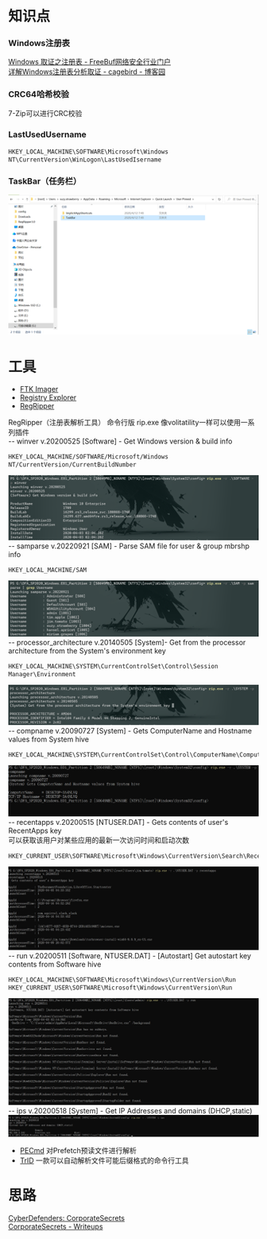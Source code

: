 # 知识点
### Windows注册表
[Windows 取证之注册表 - FreeBuf网络安全行业门户](https://www.freebuf.com/articles/network/278581.html)<br />[详解Windows注册表分析取证 - cagebird - 博客园](https://www.cnblogs.com/dsli/p/7298388.html)
### CRC64哈希校验
7-Zip可以进行CRC校验
### LastUsedUsername
```shell
HKEY_LOCAL_MACHINE\SOFTWARE\Microsoft\Windows NT\CurrentVersion\WinLogon\LastUsedIsername
```
### TaskBar（任务栏）
![image.png](./images/20231018_0003446894.png)
# 工具

- [FTK Imager](https://accessdata.com/product-download/ftk-imager-version-4-5)
- [Registry Explorer](https://ericzimmerman.github.io/#!index.md)
- [RegRipper](https://github.com/keydet89/RegRipper3.0)

RegRipper（注册表解析工具） 命令行版 rip.exe 像volitatility一样可以使用一系列插件<br />-- winver v.20200525 [Software] - Get Windows version & build info
```shell
HKEY_LOCAL_MACHINE/SOFTWARE/Microsoft/Windows NT/CurrentVersion/CurrentBuildNumber
```
![image.png](./images/20231018_0003559760.png)<br />-- samparse v.20220921 [SAM] - Parse SAM file for user & group mbrshp info
```shell
HKEY_LOCAL_MACHINE/SAM
```
![image.png](./images/20231018_0003567031.png)<br />-- processor_architecture v.20140505 [System]- Get from the processor architecture from the System's environment key
```shell
HKEY_LOCAL_MACHINE\SYSTEM\CurrentControlSet\Control\Session Manager\Environment
```
![image.png](./images/20231018_0003571448.png)<br />-- compname v.20090727 [System] - Gets ComputerName and Hostname values from System hive
```shell
HKEY_LOCAL_MACHINE\SYSTEM\CurrentControlSet\Control\ComputerName\ComputerName
```
![image.png](./images/20231018_0003585867.png)<br />--  recentapps v.20200515 [NTUSER.DAT] - Gets contents of user's RecentApps key<br />可以获取该用户对某些应用的最新一次访问时间和启动次数
```shell
HKEY_CURRENT_USER\SOFTWARE\Microsoft\Windows\CurrentVersion\Search\RecentApps
```
![image.png](./images/20231018_0003595242.png)<br />-- run v.20200511 [Software, NTUSER.DAT] - [Autostart] Get autostart key contents from Software hive
```shell
HKEY_LOCAL_MACHINE\SOFTWARE\Microsoft\Windows\CurrentVersion\Run
HKEY_CURRENT_USER\SOFTWARE\Microsoft\Windows\CurrentVersion\Run
```
![image.png](./images/20231018_0004008761.png)<br />-- ips v.20200518 [System] - Get IP Addresses and domains (DHCP,static)<br />![image.png](./images/20231018_0004013908.png)

- [PECmd](https://github.com/EricZimmerman/PECmd)   对Prefetch预读文件进行解析
- [TrID](https://www.mark0.net/soft-trid-e.html)   一款可以自动解析文件可能后缀格式的命令行工具


# 思路
[CyberDefenders: CorporateSecrets](https://forensicskween.com/ctf/cyberdefenders/corporatesecrets/)<br />[CorporateSecrets - Writeups](https://evgenblohm.gitbook.io/writeups/undefined/cyberdefenders/corporatesecrets#question-0)

